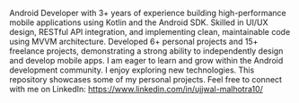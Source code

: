 Android Developer with 3+ years of experience building high-performance mobile applications using Kotlin and the Android SDK. 
Skilled in UI/UX design, RESTful API integration, and implementing clean, maintainable code using MVVM architecture. 
Developed 6+ personal projects and 15+ freelance projects, demonstrating a strong ability to independently design and develop mobile apps. 
I am eager to learn and grow within the Android development community. 
I enjoy exploring new technologies. 
This repository showcases some of my personal projects. 
Feel free to connect with me on LinkedIn: https://www.linkedin.com/in/ujjwal-malhotra10/
